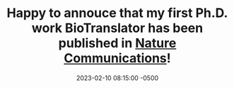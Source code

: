 ---
title: Happy to annouce that my first Ph.D. work BioTranslator has been published in <a href="https://www.nature.com/articles/s41467-023-36476-2" target="_blank">Nature Communications</a>!
date: 2023-02-10 08:15:00 -0500
---